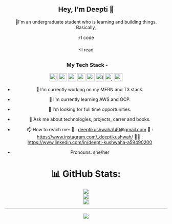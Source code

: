 <p align="center">
  <h2 align="center"> Hey, I'm Deepti 👋</h2>
</p>
 <div align="center">
   
 🔭I'm an undergraduate student who is learning and building things. Basically,
  <p align="center">⚡I code</p>
   <p align="center">⚡I read</p>


<h3 align="center"> &nbsp; My Tech Stack - </h2> 
<p align="center">
<img src="https://cdn.jsdelivr.net/gh/devicons/devicon/icons/javascript/javascript-original.svg" alt="javascript" width="25" height="25"/>
<img src="https://cdn.jsdelivr.net/gh/devicons/devicon/icons/react/react-original.svg" alt="react" width="25" height="25"/>
<img src="https://cdn.jsdelivr.net/gh/devicons/devicon/icons/nodejs/nodejs-original.svg" alt="nodejs" width="25" height="25"/>
<img src="https://cdn.jsdelivr.net/gh/devicons/devicon/icons/express/express-original.svg" alt="expressjs" width="25" height="25"/>
<img src="https://cdn.jsdelivr.net/gh/devicons/devicon/icons/mongodb/mongodb-original.svg" alt="mongodb" width="25" height="25"/>
<img src="https://cdn.jsdelivr.net/gh/devicons/devicon/icons/java/java-original.svg" alt="java" width="25" height="25"/>
<img src="https://cdn.jsdelivr.net/gh/devicons/devicon/icons/mysql/mysql-original.svg" alt="sql" width="25" height="25"/>
<img src="https://cdn.jsdelivr.net/gh/devicons/devicon/icons/git/git-original.svg" alt="git" width="25" height="25"/>
</p>



- 🔭 I’m currently working on my MERN and T3 stack.
- 🌱 I’m currently learning AWS and GCP.
- 👯 I’m looking for full time opportunities.
- 💬 Ask me about technologies, projects, carrer and books.
- 📫 How to reach me:
     📧 : deeptikushwaha140@gmail.com
     🎀 : https://www.instagram.com/_deeptikushwah/
     👩‍💼 : https://www.linkedin.com/in/deepti-kushwaha-a59490200
    
- Pronouns: she/her


# 📊 GitHub Stats:
![](https://github-readme-stats.vercel.app/api?username=Deeptikushwaha&theme=dark&hide_border=false&include_all_commits=false&count_private=false)<br/>
![](https://nirzak-streak-stats.vercel.app/?user=Deeptikushwaha&theme=dark&hide_border=false)<br/>
![](https://github-readme-stats.vercel.app/api/top-langs/?username=Deeptikushwaha&theme=dark&hide_border=false&include_all_commits=false&count_private=false&layout=compact)

---
[![](https://visitcount.itsvg.in/api?id=Deeptikushwaha&icon=0&color=0)](https://visitcount.itsvg.in)
</div>
<!-- Proudly created with GPRM ( https://gprm.itsvg.in ) -->
                 

<!--
**Deeptikushwaha/DeeptiKushwaha** is a ✨ _special_ ✨ repository because its `README.md` (this file) appears on your GitHub profile.

Here are some ideas to get you started:

- 🔭 I’m currently working on ...
- 🌱 I’m currently learning ...
- 👯 I’m looking to collaborate on ...
- 🤔 I’m looking for help with ...
- 💬 Ask me about ...
- 📫 How to reach me: ...
- 😄 Pronouns: ...
- ⚡ Fun fact: ...
-->


